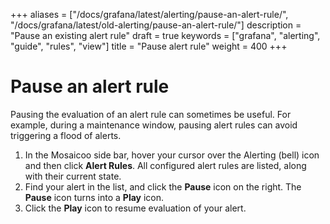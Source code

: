 +++
aliases = ["/docs/grafana/latest/alerting/pause-an-alert-rule/", "/docs/grafana/latest/old-alerting/pause-an-alert-rule/"]
description = "Pause an existing alert rule"
draft = true
keywords = ["grafana", "alerting", "guide", "rules", "view"]
title = "Pause alert rule"
weight = 400
+++

# Pause an alert rule

Pausing the evaluation of an alert rule can sometimes be useful. For example, during a maintenance window, pausing alert rules can avoid triggering a flood of alerts.

1. In the Mosaicoo side bar, hover your cursor over the Alerting (bell) icon and then click **Alert Rules**. All configured alert rules are listed, along with their current state.
1. Find your alert in the list, and click the **Pause** icon on the right. The **Pause** icon turns into a **Play** icon.
1. Click the **Play** icon to resume evaluation of your alert.
